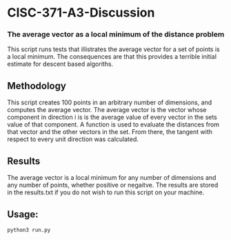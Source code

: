 # CISC-371-A3-Discussion
<h3>The average vector as a local minimum of the distance problem</h3>
<p>This script runs tests that illistrates the average vector for a set of points is a local minimum. The consequences are that this provides a terrible initial estimate for descent based algoriths.</p>

<h2>Methodology</h2>
<p> This script creates 100 points in an arbitrary number of dimensions, and computes the average vector. The average vector is the vector whose component in direction i is is the average value of every vector in the sets value of that component. A function is used to evaluate the distances from that vector and the other vectors in the set. From there, the tangent with respect to every unit direction was calculated. </p>

<h2>Results</h2>
<p> The average vector is a local minimum for any number of dimensions and any number of points, whether positive or negaitve. The results are stored in the results.txt if you do not wish to run this script on your machine.</p>

<h2>Usage:</h2>
<code>python3 run.py</code>